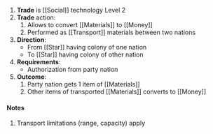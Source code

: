 1. **Trade** is [[Social]] technology Level 2
2. **Trade** action:
    1. Allows to convert [[Materials]] to [[Money]]
    2. Performed as [[Transport]] materials between two nations
3. **Direction**:
    - From [[Star]] having colony of one nation
    - To [[Star]] having colony of other nation
4. **Requirements**:
    - Authorization from party nation
4. **Outcome**:
    1. Party nation gets 1 item of [[Materials]]
    2. Other items of transported [[Materials]] converts to [[Money]]
#### Notes
1. Transport limitations (range, capacity) apply